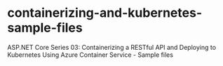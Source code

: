 # containerizing-and-kubernetes-sample-files
ASP.NET Core Series 03: Containerizing a RESTful API and Deploying to Kubernetes Using Azure Container Service - Sample files
